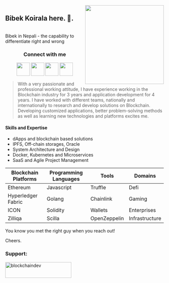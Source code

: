 <img align ="right" src = "https://avatars.githubusercontent.com/u/73444583?s=200&v=4" width="250" height="250">

<h2>Bibek Koirala here. 👋. </h2> <br>
<span>Bibek in Nepali - the capability to differentiate right and wrong</span>

<h3 align="center">Connect with me</h3>
<p align="center">
  <a href= "https://www.linkedin.com/in/koirala-bibek/"><img src="https://cdn2.iconfinder.com/data/icons/social-media-2285/512/1_Linkedin_unofficial_colored_svg-512.png" height="42" width="42"/></a>
  <a href= "https://blockchaindev.medium.com/"><img src="https://cdn2.iconfinder.com/data/icons/social-media-2285/512/1_Medium_colored_svg-512.png" height="42" width="42"/></a>
  <a href= "https://twitter.com/beebek54"><img src="https://cdn2.iconfinder.com/data/icons/social-media-2285/512/1_Twitter_colored_svg-512.png" height="42" width="42"/></a>
  <a href= "https://t.me/bibek54"><img src="https://cdn2.iconfinder.com/data/icons/social-media-applications/64/social_media_applications_19-telegram-256.png" height="42" width="42"/></a>
</p>

> With a very passionate and professional working attitude,
> I have experience working in the Blockchain industry for 3 years and application development for 4 years.
> I have worked with different teams, nationally and internationally to research and develop solutions on Blockchain.
> Developing customized applications, better problem-solving methods as well as learning new technologies and platforms excites me. 

#### Skills and Expertise
- dApps and blockchain based solutions
- IPFS, Off-chain storages, Oracle
- System Architecture and Design 
- Docker, Kubernetes and Microservices
- SaaS and Agile Project Management

Blockchain Platforms | Programming Languages | Tools | Domains
--- | --- | --- | --- 
Ethereum | Javascript | Truffle | Defi
Hyperledger Fabric | Golang | Chainlink | Gaming
ICON | Solidity | Wallets | Enterprises
Zilliqa | Scilla | OpenZeppelin | Infrastructure


You know you met the right guy when you reach out!

Cheers.

<h3 align="left">Support:</h3>
<p><a href="https://www.buymeacoffee.com/blockchaindev"> <img align="left" src="https://cdn.buymeacoffee.com/buttons/v2/default-yellow.png" height="50" width="210" alt="blockchaindev" /></a></p><br><br>
